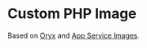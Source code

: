 # Custom PHP Image

Based on [Oryx](https://github.com/Azure-App-Service/ImageBuilder/tree/a128652a91bd2f444d70a722b8fbcb68ed5893e7/GenerateDockerFiles/php/apache) and [App Service Images](https://github.com/Azure-App-Service/ImageBuilder/blob/a128652a91bd2f444d70a722b8fbcb68ed5893e7/GenerateDockerFiles/php/apache/Dockerfile#L65).